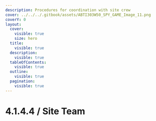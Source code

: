 ```yaml
---
description: Procedures for coordination with site crew
cover: ../../../.gitbook/assets/ABTI303W50_SPY_GAME_Image_11.png
coverY: 0
layout:
  cover:
    visible: true
    size: hero
  title:
    visible: true
  description:
    visible: true
  tableOfContents:
    visible: true
  outline:
    visible: true
  pagination:
    visible: true
---
```


# 4.1.4.4 / Site Team

